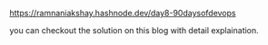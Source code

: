 https://ramnaniakshay.hashnode.dev/day8-90daysofdevops

you can checkout the solution on this blog with detail explaination.
